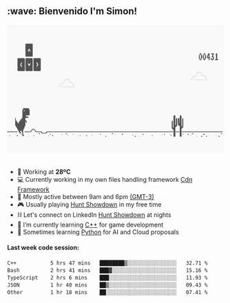 <h2>:wave: <b>Bienvenido I'm Simon!&nbsp;</b></h2>

<section>
  <img src="./static/banner.gif" height=300 width=1000 >
</section>

<br>

- 🥵 Working at <b>28ºC</b>
- 💻 Currently working in my own files handling framework <a href=https://github.com/snapverse/cdn-framework>Cdn Framework</a>
- 🚩 Mostly active between 9am and 6pm <a href=https://onlinealarmkur.com/world/es>(GMT-3)</a>
- 🎮 Usually playing <a href=https://www.huntshowdown.com/>Hunt Showdown</a> in my free time
- ⛓️ Let's connect on LinkedIn <a href=https://www.huntshowdown.com/>Hunt Showdown</a> at nights
- 👴 I’m currently learning <a href=https://images3.memedroid.com/images/UPLOADED755/65f2bce6734f6.webp>C++</a> for game development
- 🐍 Sometimes learning <a href=https://qph.cf2.quoracdn.net/main-qimg-4472b6229cb75bf66ab531f3ebd4f975-lq>Python</a> for AI and Cloud proposals

<h4><b>Last week code session: </b></h4>

<!--START_SECTION:waka-->

```txt
C++           5 hrs 47 mins   ████████▒░░░░░░░░░░░░░░░░   32.71 %
Bash          2 hrs 41 mins   ███▓░░░░░░░░░░░░░░░░░░░░░   15.16 %
TypeScript    2 hrs 6 mins    ███░░░░░░░░░░░░░░░░░░░░░░   11.93 %
JSON          1 hr 40 mins    ██▒░░░░░░░░░░░░░░░░░░░░░░   09.43 %
Other         1 hr 18 mins    ██░░░░░░░░░░░░░░░░░░░░░░░   07.41 %
```

<!--END_SECTION:waka-->
